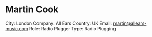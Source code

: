 # Martin Cook

City: London
Company: All Ears
Country: UK
Email: martin@allears-music.com
Role: Radio Plugger
Type: Radio Plugging